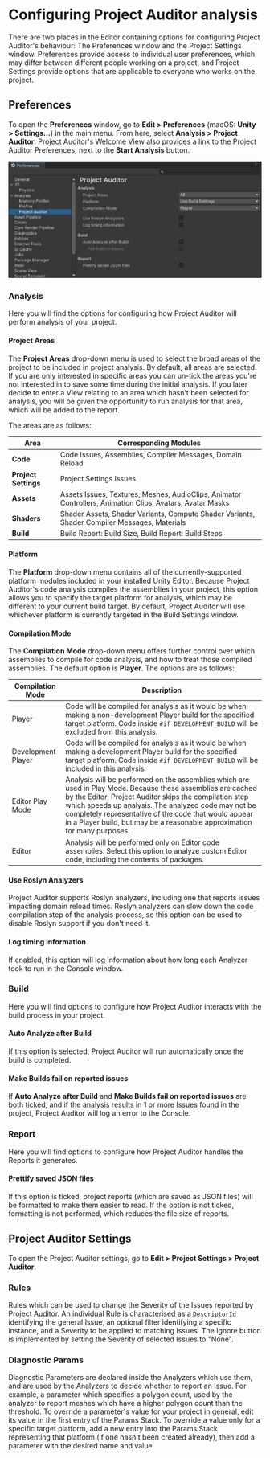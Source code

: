 <a name="Configuration"></a>
# Configuring Project Auditor analysis

There are two places in the Editor containing options for configuring Project Auditor's behaviour: The Preferences
window and the Project Settings window. Preferences provide access to individual user preferences, which may differ
between different people working on a project, and Project Settings provide options that are applicable to everyone who
works on the project. 

## Preferences

To open the **Preferences** window, go to **Edit > Preferences** (macOS: **Unity > Settings...**) in the main menu.
From here, select **Analysis > Project Auditor**. 
Project Auditor's Welcome View also provides a link to the Project Auditor Preferences, next to the **Start Analysis**
button.

<img src="images/preferences.png">

### Analysis
Here you will find the options for configuring how Project Auditor will perform analysis of your project.

#### Project Areas
The **Project Areas** drop-down menu is used to select the broad areas of the project to be included in project
analysis. By default, all areas are selected. If you are only interested in specific areas you can un-tick the areas
you're not interested in to save some time during the initial analysis. If you later decide to enter a View relating to
an area which hasn't been selected for analysis, you will be given the opportunity to run analysis for that area, which
will be added to the report.

The areas are as follows:

| Area                 | Corresponding Modules                                                                                     
|----------------------|-----------------------------------------------------------------------------------------------------------|
| **Code**             | Code Issues, Assemblies, Compiler Messages, Domain Reload                                                 |
| **Project Settings** | Project Settings Issues                                                                                   |
| **Assets**           | Assets Issues, Textures, Meshes, AudioClips, Animator Controllers, Animation Clips, Avatars, Avatar Masks |
| **Shaders**          | Shader Assets, Shader Variants, Compute Shader Variants, Shader Compiler Messages, Materials              |
| **Build**            | Build Report: Build Size, Build Report: Build Steps                                                       |

#### Platform
The **Platform** drop-down menu contains all of the currently-supported platform modules included in your
installed Unity Editor. Because Project Auditor's code analysis compiles the assemblies in your project, this option
allows you to specify the target platform for analysis, which may be different to your current build target. By default,
Project Auditor will use whichever platform is currently targeted in the Build Settings window. 

#### Compilation Mode
The **Compilation Mode** drop-down menu offers further control over which assemblies to compile for code analysis, and
how to treat those compiled assemblies. The default option is **Player**. The options are as follows:

| Compilation Mode   | Description                                                                                                                                                                                                                                                                                                                                                        |
|--------------------|--------------------------------------------------------------------------------------------------------------------------------------------------------------------------------------------------------------------------------------------------------------------------------------------------------------------------------------------------------------------|
| Player             | Code will be compiled for analysis as it would be when making a non-development Player build for the specified target platform. Code inside `#if DEVELOPMENT_BUILD` will be excluded from this analysis.                                                                                                                                                           |
| Development Player | Code will be compiled for analysis as it would be when making a development Player build for the specified target platform. Code inside `#if DEVELOPMENT_BUILD` will be included in this analysis.                                                                                                                                                                 |
| Editor Play Mode   | Analysis will be performed on the assemblies which are used in Play Mode. Because these assemblies are cached by the Editor, Project Auditor skips the compilation step which speeds up analysis. The analyzed code may not be completely representative of the code that would appear in a Player build, but may be a reasonable approximation for many purposes. |
| Editor             | Analysis will be performed only on Editor code assemblies. Select this option to analyze custom Editor code, including the contents of packages.                                                                                                                                                                                                                   |

#### Use Roslyn Analyzers
Project Auditor supports Roslyn analyzers, including one that reports issues impacting domain reload times. Roslyn
analyzers can slow down the code compilation step of the analysis process, so this option can be used to disable Roslyn
support if you don't need it.

#### Log timing information
If enabled, this option will log information about how long each Analyzer took to run in the Console window.

### Build
Here you will find options to configure how Project Auditor interacts with the build process in your project.

#### Auto Analyze after Build
If this option is selected, Project Auditor will run automatically once the build is completed.

#### Make Builds fail on reported issues
If **Auto Analyze after Build** and **Make Builds fail on reported issues** are both ticked, and if the analysis results in 1 or more
Issues found in the project, Project Auditor will log an error to the Console.

### Report
Here you will find options to configure how Project Auditor handles the Reports it generates.

#### Prettify saved JSON files
If this option is ticked, project reports (which are saved as JSON files) will be formatted to make them easier to read.
If the option is not ticked, formatting is not performed, which reduces the file size of reports.

## Project Auditor Settings
To open the Project Auditor settings, go to **Edit > Project Settings > Project Auditor**.

### Rules
Rules which can be used to change the Severity of the Issues reported by Project Auditor. An individual Rule is
characterised as a `DescriptorId` identifying the general Issue, an optional filter identifying a specific instance, and
a Severity to be applied to matching Issues. The Ignore button is implemented by setting the Severity of selected Issues
to "None".

### Diagnostic Params
Diagnostic Parameters are declared inside the Analyzers which use them, and are used by the Analyzers to decide whether
to report an Issue. For example, a parameter which specifies a polygon count, used by the analyzer to report meshes
which have a higher polygon count than the threshold. To override a parameter's value for your project in general, edit
its value in the first entry of the Params Stack. To override a value only for a specific target platform, add a new
entry into the Params Stack representing that platform (if one hasn't been created already), then add a parameter with
the desired name and value.
